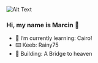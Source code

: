  <!--![Alt Text](https://i.ibb.co/XX0sLYy/ezgif-com-crop.gif)-->
![Alt Text](https://64.media.tumblr.com/e1c5da7500447ac51ab1661819d6f4b2/1a4296433cef4166-8b/s1280x1920/b8361cd88301da5372f86efff22d950c16dbed9b.gifv)
 
### Hi, my name is Marcin 👋
- 🌱 I’m currently learning: Cairo!
- ⌨️ Keeb: Rainy75
- 🔧 Building: A Bridge to heaven

<!--
**jackchinski/jackchinski** is a ✨ _special_ ✨ repository because its `README.md` (this file) appears on your GitHub profile.

Here are some ideas to get you started:

- 🔭 I’m currently working on ...
- 🌱 I’m currently learning ...
- 👯 I’m looking to collaborate on ...
- 🤔 I’m looking for help with ...
- 💬 Ask me about ...
- 📫 How to reach me: ...
- 😄 Pronouns: ...
- ⚡ Fun fact: ...
-->
